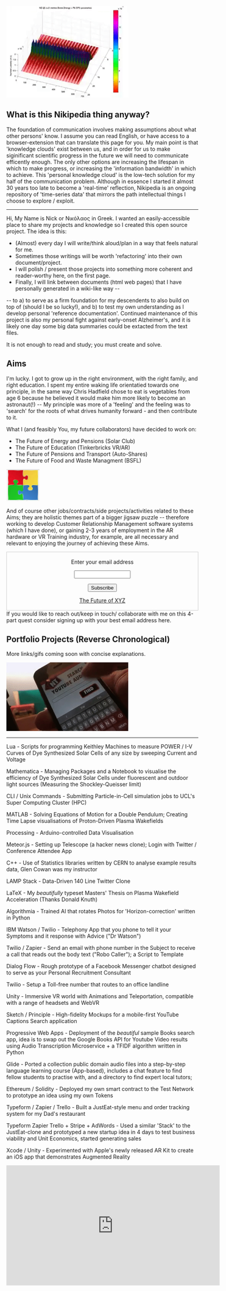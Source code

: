 ![](plasma_simulation.gif)

## What is this Nikipedia thing anyway?

The foundation of communication involves making assumptions about what other persons' know. I assume you can read English, or have access to a browser-extension that can translate this page for you. My main point is that 'knowledge clouds' exist between us, and in order for us to make  siginificant scientific progress in the future we will need to communicate efficently enough. The only other options are increasing the lifespan in which to make progress, or increasing the 'information bandwidth' in which to achieve. This 'personal knowledge cloud' is the low-tech solution for my half of the communication problem. Although in essence I started it almost 30 years too late to become a 'real-time' reflection, Nikipedia is an ongoing repository of 'time-series data' that mirrors the path intellectual things I choose to explore / exploit.

***

Hi, My Name is Nick or Νικόλαος in Greek.
I wanted an easily-accessible place to share my projects and knowledge so I created this open source project.
The idea is this: 
- (Almost) every day I will write/think aloud/plan in a way that feels natural for me.
- Sometimes those writings will be worth 'refactoring' into their own document/project.
- I will polish / present those projects into something more coherent and reader-worthy here, on the first page.
- Finally, I will link between documents (html web pages) that I have personally generated in a wiki-like way --

-- to a) to serve as a firm foundation for my descendents to also build on top of (should I be so lucky!), and
b) to test my own understanding as I develop personal 'reference documentation'.
Continued maintenance of this project is also my personal fight against early-onset Alzheimer's, and it is likely one day some big data summaries could be extacted from the text files.

It is not enough to read and study; you must create and solve.

## Aims
I'm lucky. I got to grow up in the right environment, with the right family, and right education.
I spent my entire waking life orientatied towards one principle, in the same way Chris Hadfield chose to eat is vegetables from age 6 because he believed it would make him more likely to become an astronaut(!) -- My principle was more of a 'feeling' and the feeling was to 'search' for the roots of what drives humanity forward - and then contribute to it.  

What I (and feasibly You, my future collaborators) have decided to work on:

- The Future of Energy and Pensions (Solar Club)
- The Future of Education (Tinkerbricks VR/AR)
- The Future of Pensions and Transport (Auto-Shares)
- The Future of Food and Waste Managment (BSFL)

![](assets/img/jigsaw.png)

And of course other jobs/contracts/side projects/activities related to these Aims; they are holistic themes part of a bigger jigsaw puzzle -- therefore working to develop Customer Relationship Management software systems (which I have done), or gaining 2-3 years of employment in the AR hardware or VR Training industry, for example, are all necessary and relevant to enjoying the journey of achieving these Aims.


 <form style="border:1px solid #ccc;padding:3px;text-align:center;" action="https://tinyletter.com/nickth" method="post" target="popupwindow" onsubmit="window.open('https://tinyletter.com/nickth', 'popupwindow', 'scrollbars=yes,width=800,height=600');return true"><p><label for="tlemail">Enter your email address</label></p><p><input type="text" style="width:140px" name="email" id="tlemail" /></p><input type="hidden" value="1" name="embed"/><input type="submit" value="Subscribe" /><p><a href="https://tinyletter.com" target="_blank">The Future of XYZ</a></p></form>
If you would like to reach out/keep in touch/ collaborate with me on this 4-part quest consider signing up with your best email address here.




## Portfolio Projects (Reverse Chronological)

More links/gifs coming soon with concise explanations.

![](caption_search.gif)

***



Lua - Scripts for programming Keithley Machines to measure POWER / I-V Curves of Dye Synthesized Solar Cells of any size by sweeping Current and Voltage

Mathematica - Managing Packages and a Notebook to visualise the efficiency of Dye Synthesized Solar Cells under fluorescent and outdoor light sources (Measuring the Shockley-Queisser limit) 

CLI / Unix Commands - Submitting Particle-in-Cell simulation jobs to UCL's Super Computing Cluster (HPC)

MATLAB - Solving Equations of Motion for a Double Pendulum; Creating Time Lapse visualisations of Proton-Driven Plasma Wakefields

Processing - Arduino-controlled Data Visualisation

Meteor.js - Setting up Telescope (a hacker news clone); Login with Twitter / Conference Attendee App

C++ - Use of Statistics libraries written by CERN to analyse example results data, Glen Cowan was my instructor

LAMP Stack - Data-Driven 140 Line Twitter Clone 

LaTeX - My _beautifully_ typeset Masters' Thesis on Plasma Wakefield Acceleration (Thanks Donald Knuth)

Algorithmia - Trained AI that rotates Photos for 'Horizon-correction' written in Python

IBM Watson / Twilio - Telephony App that you phone to tell it your Symptoms and it response with Advice  ("Dr Watson")

Twilio / Zapier - Send an email with phone number in the Subject to receive a call that reads out the body text ("Robo Caller"); a Script to Template 

Dialog Flow - Rough prototype of a Facebook Messenger chatbot designed to serve as your Personal Recruitment Consultant

Twilio - Setup a Toll-free number that routes to an office landline

Unity - Immersive VR world with Animations and Teleportation, compatible with a range of headsets and WebVR 

Sketch / Principle - High-fidelity Mockups for a mobile-first YouTube Captions Search application

Progressive Web Apps - Deployment of the _beautiful_ sample Books search app, idea is to swap out the Google Books API for Youtube Video results using Audio Transcription Microservice + a TFIDF algorithm written in Python

Glide - Ported a collection public domain audio files into a step-by-step language learning course (App-based), includes a chat feature to find fellow students to practise with, and a directory to find expert local tutors; 

Ethereum / Solidity - Deployed my own smart contract to the Test Network to prototype an idea using my own Tokens

Typeform / Zapier / Trello - Built a JustEat-style menu and order tracking system for my Dad's restaurant

Typeform Zapier Trello + Stripe + AdWords - Used a similar 'Stack' to the JustEat-clone and prototyped a new startup idea in 4 days to test business viability and Unit Economics, started generating sales

Xcode / Unity - Experimented with Apple's newly released AR Kit to create an iOS app that demonstrates Augmented Reality

<iframe width="560" height="315" src="https://www.youtube.com/embed/YpGqMYtjz8M" frameborder="0" allow="accelerometer; autoplay; encrypted-media; gyroscope; picture-in-picture" allowfullscreen></iframe>













